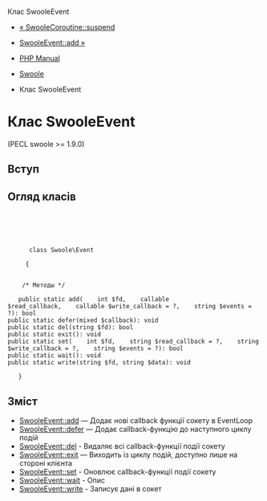 Клас SwooleEvent

-   [« SwooleCoroutine::suspend](swoole-coroutine.suspend.html)
    
-   [SwooleEvent::add »](swoole-event.add.html)
    
-   [PHP Manual](index.html)
    
-   [Swoole](book.swoole.html)
    
-   Клас SwooleEvent
    

# Клас SwooleEvent

(PECL swoole >= 1.9.0)

## Вступ

## Огляд класів

```classsynopsis



    
     
      class Swoole\Event
     
     {


    /* Методы */
    
   public static add(    int $fd,    callable $read_callback,    callable $write_callback = ?,    string $events = ?): bool
public static defer(mixed $callback): void
public static del(string $fd): bool
public static exit(): void
public static set(    int $fd,    string $read_callback = ?,    string $write_callback = ?,    string $events = ?): bool
public static wait(): void
public static write(string $fd, string $data): void

   }
```

## Зміст

-   [SwooleEvent::add](swoole-event.add.html) — Додає нові callback функції сокету в EventLoop
-   [SwooleEvent::defer](swoole-event.defer.html) — Додає callback-функцію до наступного циклу подій
-   [SwooleEvent::del](swoole-event.del.html) - Видаляє всі callback-функції події сокету
-   [SwooleEvent::exit](swoole-event.exit.html) — Виходить із циклу подій, доступно лише на стороні клієнта
-   [SwooleEvent::set](swoole-event.set.html) - Оновлює callback-функції події сокету
-   [SwooleEvent::wait](swoole-event.wait.html) - Опис
-   [SwooleEvent::write](swoole-event.write.html) - Записує дані в сокет